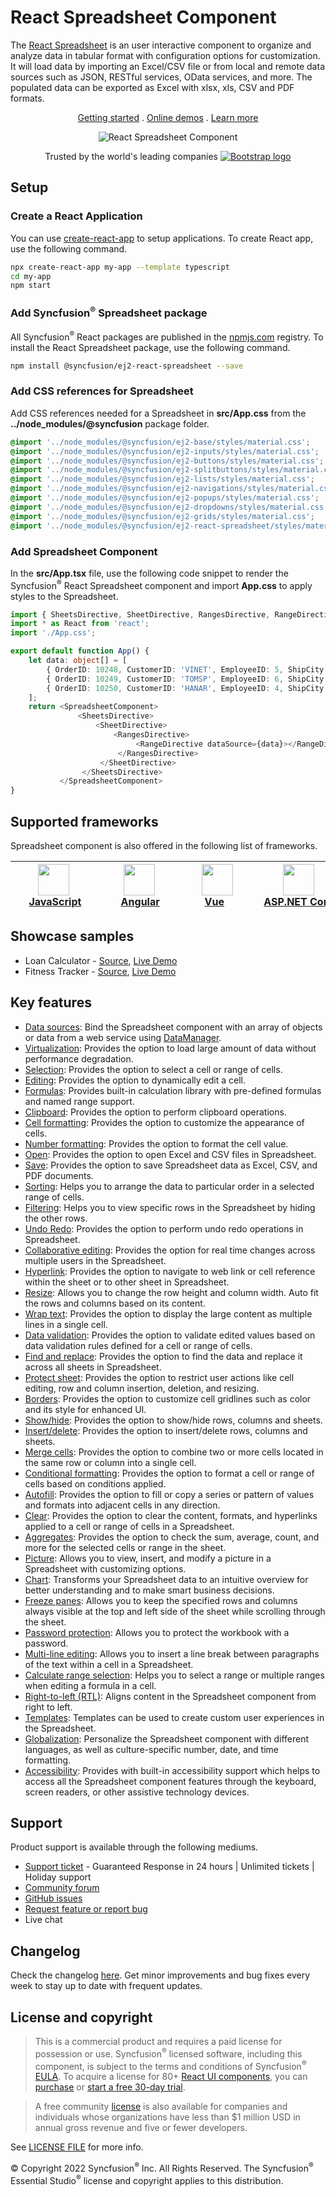 # React Spreadsheet Component

The [React Spreadsheet](https://www.syncfusion.com/react-ui-components/react-spreadsheet?utm_source=npm&utm_medium=listing&utm_campaign=react-spreadsheet-npm) is an user interactive component to organize and analyze data in tabular format with configuration options for customization. It will load data by importing an Excel/CSV file or from local and remote data sources such as JSON, RESTful services, OData services, and more. The populated data can be exported as Excel with xlsx, xls, CSV and PDF formats.

<p align="center">
    <a href="https://ej2.syncfusion.com/react/documentation/spreadsheet/getting-started/?utm_source=npm&utm_medium=listing&utm_campaign=react-spreadsheet-npm">Getting started</a> . 
    <a href="https://ej2.syncfusion.com/react/demos/?utm_source=npm&utm_medium=listing&utm_campaign=react-spreadsheet-npm#/bootstrap5/spreadsheet/default">Online demos</a> . 
    <a href="https://www.syncfusion.com/react-components/react-spreadsheet?utm_source=npm&utm_medium=listing&utm_campaign=react-spreadsheet-npm">Learn more</a>
</p>

<p align="center">
    <img src="https://raw.githubusercontent.com/SyncfusionExamples/nuget-img/master/react/react-spreadsheet.png" alt="React Spreadsheet Component" />
</p>

<p align="center">
Trusted by the world's leading companies
  <a href="https://www.syncfusion.com">
    <img src="https://raw.githubusercontent.com/SyncfusionExamples/nuget-img/master/syncfusion/syncfusion-trusted-companies.webp" alt="Bootstrap logo">
  </a>
</p>

## Setup

### Create a React Application

You can use [create-react-app](https://github.com/facebookincubator/create-react-app) to setup applications. To create React app, use the following command.

```bash
npx create-react-app my-app --template typescript
cd my-app
npm start
```

### Add Syncfusion<sup>®</sup> Spreadsheet package

All Syncfusion<sup>®</sup> React packages are published in the [npmjs.com](https://www.npmjs.com/~syncfusionorg) registry. To install the React Spreadsheet package, use the following command.

```bash
npm install @syncfusion/ej2-react-spreadsheet --save
```

### Add CSS references for Spreadsheet

Add CSS references needed for a Spreadsheet in **src/App.css** from the **../node_modules/@syncfusion** package folder.

```css
@import '../node_modules/@syncfusion/ej2-base/styles/material.css';
@import '../node_modules/@syncfusion/ej2-inputs/styles/material.css';
@import '../node_modules/@syncfusion/ej2-buttons/styles/material.css';
@import '../node_modules/@syncfusion/ej2-splitbuttons/styles/material.css';
@import '../node_modules/@syncfusion/ej2-lists/styles/material.css';
@import '../node_modules/@syncfusion/ej2-navigations/styles/material.css';
@import '../node_modules/@syncfusion/ej2-popups/styles/material.css';
@import '../node_modules/@syncfusion/ej2-dropdowns/styles/material.css';
@import '../node_modules/@syncfusion/ej2-grids/styles/material.css';
@import '../node_modules/@syncfusion/ej2-react-spreadsheet/styles/material.css';
```

### Add Spreadsheet Component

In the **src/App.tsx** file, use the following code snippet to render the Syncfusion<sup>®</sup> React Spreadsheet component and import **App.css** to apply styles to the Spreadsheet.

```typescript
import { SheetsDirective, SheetDirective, RangesDirective, RangeDirective, SpreadsheetComponent } from '@syncfusion/ej2-react-spreadsheet';
import * as React from 'react';
import './App.css';

export default function App() {
    let data: object[] = [
        { OrderID: 10248, CustomerID: 'VINET', EmployeeID: 5, ShipCity: 'Reims' },
        { OrderID: 10249, CustomerID: 'TOMSP', EmployeeID: 6, ShipCity: 'Münster' },
        { OrderID: 10250, CustomerID: 'HANAR', EmployeeID: 4, ShipCity: 'Lyon' }
    ];
    return <SpreadsheetComponent>
               <SheetsDirective>
                   <SheetDirective>
                       <RangesDirective>
                            <RangeDirective dataSource={data}></RangeDirective>
                        </RangesDirective>
                    </SheetDirective>
                </SheetsDirective>
           </SpreadsheetComponent>
}
```

## Supported frameworks

Spreadsheet component is also offered in the following list of frameworks.

| [<img src="https://ej2.syncfusion.com/github/images/js.svg" height="50" />](https://www.syncfusion.com/javascript-ui-controls?utm_medium=listing&utm_source=github)<br/>&nbsp;&nbsp;&nbsp;&nbsp;&nbsp;[JavaScript](https://www.syncfusion.com/javascript-ui-controls?utm_medium=listing&utm_source=github)&nbsp;&nbsp;&nbsp;&nbsp; | [<img src="https://ej2.syncfusion.com/github/images/angular.svg"  height="50" />](https://www.syncfusion.com/angular-components/?utm_medium=listing&utm_source=github)<br/>&nbsp;&nbsp;&nbsp;&nbsp;&nbsp;&nbsp;&nbsp;[Angular](https://www.syncfusion.com/angular-components/?utm_medium=listing&utm_source=github)&nbsp;&nbsp;&nbsp;&nbsp;&nbsp;&nbsp; | [<img src="https://ej2.syncfusion.com/github/images/vue.svg" height="50" />](https://www.syncfusion.com/vue-ui-components?utm_medium=listing&utm_source=github)<br/>&nbsp;&nbsp;&nbsp;&nbsp;&nbsp;&nbsp;&nbsp;[Vue](https://www.syncfusion.com/vue-ui-components?utm_medium=listing&utm_source=github)&nbsp;&nbsp;&nbsp;&nbsp;&nbsp;&nbsp;&nbsp;&nbsp;&nbsp; | [<img src="https://ej2.syncfusion.com/github/images/netcore.svg" height="50" />](https://www.syncfusion.com/aspnet-core-ui-controls?utm_medium=listing&utm_source=github)<br/>&nbsp;&nbsp;[ASP.NET&nbsp;Core](https://www.syncfusion.com/aspnet-core-ui-controls?utm_medium=listing&utm_source=github)&nbsp;&nbsp; | [<img src="https://ej2.syncfusion.com/github/images/netmvc.svg" height="50" />](https://www.syncfusion.com/aspnet-mvc-ui-controls?utm_medium=listing&utm_source=github)<br/>&nbsp;&nbsp;[ASP.NET&nbsp;MVC](https://www.syncfusion.com/aspnet-mvc-ui-controls?utm_medium=listing&utm_source=github)&nbsp;&nbsp; | 
| :-----: | :-----: | :-----: | :-----: | :-----: |

## Showcase samples

* Loan Calculator - [Source](https://github.com/syncfusion/ej2-showcase-react-loan-calculator), [Live Demo](https://ej2.syncfusion.com/showcase/react/loancalculator/?utm_source=npm&utm_medium=listing&utm_campaign=react-spreadsheet-npm#/default)
* Fitness Tracker - [Source](https://github.com/SyncfusionExamples/showcase-react-health-tracker-dashboard-demo), [Live Demo](https://ej2.syncfusion.com/showcase/react/fitness-tracker-app/)

## Key features

* [Data sources](https://ej2.syncfusion.com/react/documentation/spreadsheet/data-binding/?utm_source=npm&utm_medium=listing&utm_campaign=react-spreadsheet-npm#local-data): Bind the Spreadsheet component with an array of objects or data from a web service using [DataManager](https://ej2.syncfusion.com/react/documentation/data/data-binding/).
* [Virtualization](https://ej2.syncfusion.com/react/documentation/spreadsheet/scrolling/?utm_source=npm&utm_medium=listing&utm_campaign=react-spreadsheet-npm#virtual-scrolling): Provides the option to load large amount of data without performance degradation.
* [Selection](https://ej2.syncfusion.com/react/documentation/spreadsheet/selection/?utm_source=npm&utm_medium=listing&utm_campaign=react-spreadsheet-npm): Provides the option to select a cell or range of cells.
* [Editing](https://ej2.syncfusion.com/react/documentation/spreadsheet/editing/?utm_source=npm&utm_medium=listing&utm_campaign=react-spreadsheet-npm): Provides the option to dynamically edit a cell.
* [Formulas](https://ej2.syncfusion.com/react/demos/?utm_source=npm&utm_medium=listing&utm_campaign=react-spreadsheet-npm#/material/spreadsheet/formula): Provides built-in calculation library with pre-defined formulas and named range support.
* [Clipboard](https://ej2.syncfusion.com/react/documentation/spreadsheet/clipboard/?utm_source=npm&utm_medium=listing&utm_campaign=react-spreadsheet-npm): Provides the option to perform clipboard operations.
* [Cell formatting](https://ej2.syncfusion.com/react/demos/?utm_source=npm&utm_medium=listing&utm_campaign=react-spreadsheet-npm#/material/spreadsheet/cell-formatting): Provides the option to customize the appearance of cells.
* [Number formatting](https://ej2.syncfusion.com/react/demos/?utm_source=npm&utm_medium=listing&utm_campaign=react-spreadsheet-npm#/material/spreadsheet/number-formatting): Provides the option to format the cell value.
* [Open](https://ej2.syncfusion.com/react/documentation/spreadsheet/open-save/?utm_source=npm&utm_medium=listing&utm_campaign=react-spreadsheet-npm#open): Provides the option to open Excel and CSV files in Spreadsheet.
* [Save](https://ej2.syncfusion.com/react/documentation/spreadsheet/open-save/?utm_source=npm&utm_medium=listing&utm_campaign=react-spreadsheet-npm#save): Provides the option to save Spreadsheet data as Excel, CSV, and PDF documents.
* [Sorting](https://ej2.syncfusion.com/react/documentation/spreadsheet/sort/?utm_source=npm&utm_medium=listing&utm_campaign=react-spreadsheet-npm#sort-by-cell-value): Helps you to arrange the data to particular order in a selected range of cells.
* [Filtering](https://ej2.syncfusion.com/react/documentation/spreadsheet/filter/?utm_source=npm&utm_medium=listing&utm_campaign=react-spreadsheet-npm#apply-filter-on-ui): Helps you to view specific rows in the Spreadsheet by hiding the other rows.
* [Undo Redo](https://ej2.syncfusion.com/react/documentation/spreadsheet/undo-redo/?utm_source=npm&utm_medium=listing&utm_campaign=react-spreadsheet-npm): Provides the option to perform undo redo operations in Spreadsheet.
* [Collaborative editing](https://ej2.syncfusion.com/react/documentation/spreadsheet/use-cases/collaborative-editing/?utm_source=npm&utm_medium=listing&utm_campaign=react-spreadsheet-npm): Provides the option for real time changes across multiple users in the Spreadsheet.
* [Hyperlink](https://ej2.syncfusion.com/react/demos/?utm_source=npm&utm_medium=listing&utm_campaign=react-spreadsheet-npm#/material/spreadsheet/hyperlink): Provides the option to navigate to web link or cell reference within the sheet or to other sheet in Spreadsheet.
* [Resize](https://ej2.syncfusion.com/react/documentation/spreadsheet/mobile-responsiveness/?utm_source=npm&utm_medium=listing&utm_campaign=react-spreadsheet-npm): Allows you to change the row height and column width. Auto fit the rows and columns based on its content.
* [Wrap text](https://ej2.syncfusion.com/react/documentation/spreadsheet/cell-range/?utm_source=npm&utm_medium=listing&utm_campaign=react-spreadsheet-npm#wrap-text): Provides the option to display the large content as multiple lines in a single cell.
* [Data validation](https://ej2.syncfusion.com/react/demos/?utm_source=npm&utm_medium=listing&utm_campaign=react-spreadsheet-npm#/material/spreadsheet/data-validation): Provides the option to validate edited values based on data validation rules defined for a cell or range of cells.
* [Find and replace](https://ej2.syncfusion.com/react/documentation/spreadsheet/searching/?utm_source=npm&utm_medium=listing&utm_campaign=react-spreadsheet-npm#find): Provides the option to find the data and replace it across all sheets in Spreadsheet.
* [Protect sheet](https://ej2.syncfusion.com/react/demos/?utm_source=npm&utm_medium=listing&utm_campaign=react-spreadsheet-npm#/material/spreadsheet/protect-sheet): Provides the option to restrict user actions like cell editing, row and column insertion, deletion, and resizing.
* [Borders](https://ej2.syncfusion.com/react/documentation/spreadsheet/formatting/?utm_source=npm&utm_medium=listing&utm_campaign=react-spreadsheet-npm#borders): Provides the option to customize cell gridlines such as color and its style for enhanced UI.
* [Show/hide](https://ej2.syncfusion.com/react/documentation/spreadsheet/worksheet/?utm_source=npm&utm_medium=listing&utm_campaign=react-spreadsheet-npm#sheet-visibility): Provides the option to show/hide rows, columns and sheets.
* [Insert/delete](https://ej2.syncfusion.com/react/documentation/spreadsheet/rows-and-columns/?utm_source=npm&utm_medium=listing&utm_campaign=react-spreadsheet-npm#insert): Provides the option to insert/delete rows, columns and sheets.
* [Merge cells](https://ej2.syncfusion.com/react/documentation/spreadsheet/cell-range/?utm_source=npm&utm_medium=listing&utm_campaign=react-spreadsheet-npm#merge-cells): Provides the option to combine two or more cells located in the same row or column into a single cell.
* [Conditional formatting](https://ej2.syncfusion.com/react/demos/?utm_source=npm&utm_medium=listing&utm_campaign=react-spreadsheet-npm#/material/spreadsheet/conditional-formatting): Provides the option to format a cell or range of cells based on conditions applied.
* [Autofill](https://ej2.syncfusion.com/react/documentation/spreadsheet/cell-range/?utm_source=npm&utm_medium=listing&utm_campaign=react-spreadsheet-npm#auto-fill): Provides the option to fill or copy a series or pattern of values and formats into adjacent cells in any direction.
* [Clear](https://ej2.syncfusion.com/react/documentation/spreadsheet/cell-range/?utm_source=npm&utm_medium=listing&utm_campaign=react-spreadsheet-npm#clear): Provides the option to clear the content, formats, and hyperlinks applied to a cell or range of cells in a Spreadsheet.
* [Aggregates](https://ej2.syncfusion.com/react/documentation/spreadsheet/formulas/?utm_source=npm&utm_medium=listing&utm_campaign=react-spreadsheet-npm): Provides the option to check the sum, average, count, and more for the selected cells or range in the sheet.
* [Picture](https://ej2.syncfusion.com/react/demos/?utm_source=npm&utm_medium=listing&utm_campaign=react-spreadsheet-npm#/material/spreadsheet/image): Allows you to view, insert, and modify a picture in a Spreadsheet with customizing options.
* [Chart](https://ej2.syncfusion.com/react/demos/?utm_source=npm&utm_medium=listing&utm_campaign=react-spreadsheet-npm#/material/spreadsheet/chart): Transforms your Spreadsheet data to an intuitive overview for better understanding and to make smart business decisions.
* [Freeze panes](https://ej2.syncfusion.com/react/demos/?utm_source=npm&utm_medium=listing&utm_campaign=react-spreadsheet-npm#/material/spreadsheet/freeze-pane): Allows you to keep the specified rows and columns always visible at the top and left side of the sheet while scrolling through the sheet.
* [Password protection](https://ej2.syncfusion.com/react/documentation/spreadsheet/protect-sheet/?utm_source=npm&utm_medium=listing&utm_campaign=react-spreadsheet-npm#protect-workbook): Allows you to protect the workbook with a password.
* [Multi-line editing](https://ej2.syncfusion.com/react/documentation/spreadsheet/editing/?utm_source=npm&utm_medium=listing&utm_campaign=react-spreadsheet-npm): Allows you to insert a line break between paragraphs of the text within a cell in a Spreadsheet.
* [Calculate range selection](https://ej2.syncfusion.com/react/documentation/spreadsheet/selection/?utm_source=npm&utm_medium=listing&utm_campaign=react-spreadsheet-npm): Helps you to select a range or multiple ranges when editing a formula in a cell.
* [Right-to-left (RTL)](https://ej2.syncfusion.com/react/documentation/right-to-left/?utm_source=npm&utm_medium=listing&utm_campaign=react-spreadsheet-npm): Aligns content in the Spreadsheet component from right to left.
* [Templates](https://ej2.syncfusion.com/react/demos/?utm_source=npm&utm_medium=listing&utm_campaign=react-spreadsheet-npm#/material/spreadsheet/cell-template): Templates can be used to create custom user experiences in the Spreadsheet.
* [Globalization](https://ej2.syncfusion.com/react/documentation/spreadsheet/global-local/?utm_source=npm&utm_medium=listing&utm_campaign=react-spreadsheet-npm#localization): Personalize the Spreadsheet component with different languages, as well as culture-specific number, date, and time formatting.
* [Accessibility](https://ej2.syncfusion.com/react/documentation/spreadsheet/accessibility/?utm_source=npm&utm_medium=listing&utm_campaign=react-spreadsheet-npm): Provides with built-in accessibility support which helps to access all the Spreadsheet component features through the keyboard, screen readers, or other assistive technology devices.

## Support

Product support is available through the following mediums.

* [Support ticket](https://support.syncfusion.com/support/tickets/create) - Guaranteed Response in 24 hours | Unlimited tickets | Holiday support
* [Community forum](https://www.syncfusion.com/forums/react-js2?utm_source=npm&utm_medium=listing&utm_campaign=react-spreadsheet-npm)
* [GitHub issues](https://github.com/syncfusion/ej2-react-ui-components/issues/new)
* [Request feature or report bug](https://www.syncfusion.com/feedback/react?utm_source=npm&utm_medium=listing&utm_campaign=react-spreadsheet-npm)
* Live chat

## Changelog

Check the changelog [here](https://github.com/syncfusion/ej2-react-ui-components/blob/master/components/spreadsheet/CHANGELOG.md?utm_source=npm&utm_medium=listing&utm_campaign=react-spreadsheet-npm). Get minor improvements and bug fixes every week to stay up to date with frequent updates.

## License and copyright

> This is a commercial product and requires a paid license for possession or use. Syncfusion<sup>®</sup> licensed software, including this component, is subject to the terms and conditions of Syncfusion<sup>®</sup> [EULA](https://www.syncfusion.com/eula/es/). To acquire a license for 80+ [React UI components](https://www.syncfusion.com/react-components), you can [purchase](https://www.syncfusion.com/sales/products) or [start a free 30-day trial](https://www.syncfusion.com/account/manage-trials/start-trials).

> A free community [license](https://www.syncfusion.com/products/communitylicense) is also available for companies and individuals whose organizations have less than $1 million USD in annual gross revenue and five or fewer developers.

See [LICENSE FILE](https://github.com/syncfusion/ej2-react-ui-components/blob/master/license?utm_source=npm&utm_medium=listing&utm_campaign=react-spreadsheet-npm) for more info.

&copy; Copyright 2022 Syncfusion<sup>®</sup> Inc. All Rights Reserved. The Syncfusion<sup>®</sup> Essential Studio<sup>®</sup> license and copyright applies to this distribution.